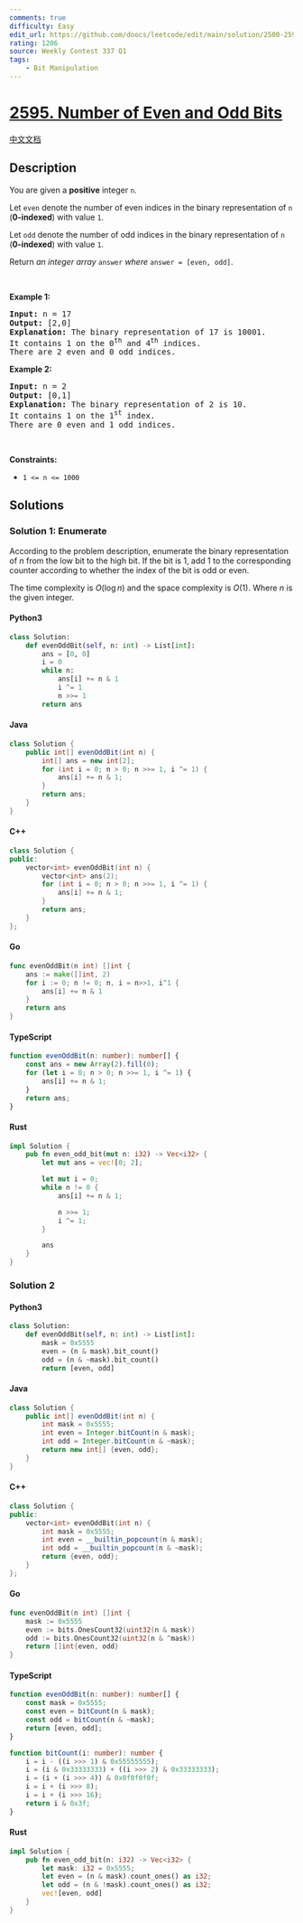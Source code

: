 ```yaml
---
comments: true
difficulty: Easy
edit_url: https://github.com/doocs/leetcode/edit/main/solution/2500-2599/2595.Number%20of%20Even%20and%20Odd%20Bits/README_EN.md
rating: 1206
source: Weekly Contest 337 Q1
tags:
    - Bit Manipulation
---
```


<!-- problem:start -->

# [2595. Number of Even and Odd Bits](https://leetcode.com/problems/number-of-even-and-odd-bits)

[中文文档](/solution/2500-2599/2595.Number%20of%20Even%20and%20Odd%20Bits/README.md)

## Description

<!-- description:start -->

<p>You are given a <strong>positive</strong> integer <code>n</code>.</p>

<p>Let <code>even</code> denote the number of even indices in the binary representation of <code>n</code> (<strong>0-indexed</strong>) with value <code>1</code>.</p>

<p>Let <code>odd</code> denote the number of odd indices in the binary representation of <code>n</code> (<strong>0-indexed</strong>) with value <code>1</code>.</p>

<p>Return <em>an integer array </em><code>answer</code><em> where </em><code>answer = [even, odd]</code>.</p>

<p>&nbsp;</p>
<p><strong class="example">Example 1:</strong></p>

<pre>
<strong>Input:</strong> n = 17
<strong>Output:</strong> [2,0]
<strong>Explanation:</strong> The binary representation of 17 is 10001. 
It contains 1 on the 0<sup>th</sup> and 4<sup>th</sup> indices. 
There are 2 even and 0 odd indices.
</pre>

<p><strong class="example">Example 2:</strong></p>

<pre>
<strong>Input:</strong> n = 2
<strong>Output:</strong> [0,1]
<strong>Explanation:</strong> The binary representation of 2 is 10.
It contains 1 on the 1<sup>st</sup> index. 
There are 0 even and 1 odd indices.
</pre>

<p>&nbsp;</p>
<p><strong>Constraints:</strong></p>

<ul>
	<li><code>1 &lt;= n &lt;= 1000</code></li>
</ul>

<!-- description:end -->

## Solutions

<!-- solution:start -->

### Solution 1: Enumerate

According to the problem description, enumerate the binary representation of $n$ from the low bit to the high bit. If the bit is $1$, add $1$ to the corresponding counter according to whether the index of the bit is odd or even.

The time complexity is $O(\log n)$ and the space complexity is $O(1)$. Where $n$ is the given integer.

<!-- tabs:start -->

#### Python3

```python
class Solution:
    def evenOddBit(self, n: int) -> List[int]:
        ans = [0, 0]
        i = 0
        while n:
            ans[i] += n & 1
            i ^= 1
            n >>= 1
        return ans
```

#### Java

```java
class Solution {
    public int[] evenOddBit(int n) {
        int[] ans = new int[2];
        for (int i = 0; n > 0; n >>= 1, i ^= 1) {
            ans[i] += n & 1;
        }
        return ans;
    }
}
```

#### C++

```cpp
class Solution {
public:
    vector<int> evenOddBit(int n) {
        vector<int> ans(2);
        for (int i = 0; n > 0; n >>= 1, i ^= 1) {
            ans[i] += n & 1;
        }
        return ans;
    }
};
```

#### Go

```go
func evenOddBit(n int) []int {
	ans := make([]int, 2)
	for i := 0; n != 0; n, i = n>>1, i^1 {
		ans[i] += n & 1
	}
	return ans
}
```

#### TypeScript

```ts
function evenOddBit(n: number): number[] {
    const ans = new Array(2).fill(0);
    for (let i = 0; n > 0; n >>= 1, i ^= 1) {
        ans[i] += n & 1;
    }
    return ans;
}
```

#### Rust

```rust
impl Solution {
    pub fn even_odd_bit(mut n: i32) -> Vec<i32> {
        let mut ans = vec![0; 2];

        let mut i = 0;
        while n != 0 {
            ans[i] += n & 1;

            n >>= 1;
            i ^= 1;
        }

        ans
    }
}
```

<!-- tabs:end -->

<!-- solution:end -->

<!-- solution:start -->

### Solution 2

<!-- tabs:start -->

#### Python3

```python
class Solution:
    def evenOddBit(self, n: int) -> List[int]:
        mask = 0x5555
        even = (n & mask).bit_count()
        odd = (n & ~mask).bit_count()
        return [even, odd]
```

#### Java

```java
class Solution {
    public int[] evenOddBit(int n) {
        int mask = 0x5555;
        int even = Integer.bitCount(n & mask);
        int odd = Integer.bitCount(n & ~mask);
        return new int[] {even, odd};
    }
}
```

#### C++

```cpp
class Solution {
public:
    vector<int> evenOddBit(int n) {
        int mask = 0x5555;
        int even = __builtin_popcount(n & mask);
        int odd = __builtin_popcount(n & ~mask);
        return {even, odd};
    }
};
```

#### Go

```go
func evenOddBit(n int) []int {
	mask := 0x5555
	even := bits.OnesCount32(uint32(n & mask))
	odd := bits.OnesCount32(uint32(n & ^mask))
	return []int{even, odd}
}
```

#### TypeScript

```ts
function evenOddBit(n: number): number[] {
    const mask = 0x5555;
    const even = bitCount(n & mask);
    const odd = bitCount(n & ~mask);
    return [even, odd];
}

function bitCount(i: number): number {
    i = i - ((i >>> 1) & 0x55555555);
    i = (i & 0x33333333) + ((i >>> 2) & 0x33333333);
    i = (i + (i >>> 4)) & 0x0f0f0f0f;
    i = i + (i >>> 8);
    i = i + (i >>> 16);
    return i & 0x3f;
}
```

#### Rust

```rust
impl Solution {
    pub fn even_odd_bit(n: i32) -> Vec<i32> {
        let mask: i32 = 0x5555;
        let even = (n & mask).count_ones() as i32;
        let odd = (n & !mask).count_ones() as i32;
        vec![even, odd]
    }
}
```

<!-- tabs:end -->

<!-- solution:end -->

<!-- problem:end -->

